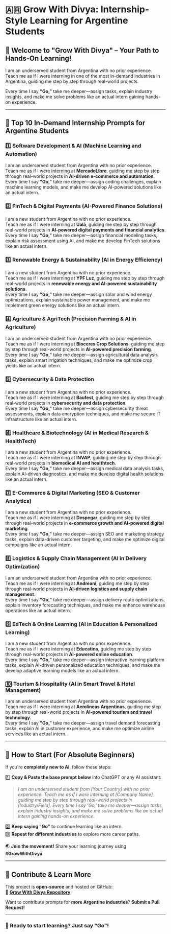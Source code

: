 # 🇦🇷 Grow With Divya: Internship-Style Learning for Argentine Students  

## 🌟 Welcome to "Grow With Divya" – Your Path to Hands-On Learning!  

I am an underserved student from Argentina with no prior experience.  
Teach me as if I were interning in one of the most in-demand industries in Argentina, guiding me step by step through real-world projects.  

Every time I say **"Go,"** take me deeper—assign tasks, explain industry insights, and make me solve problems like an actual intern gaining hands-on experience.  

---

## 🚀 **Top 10 In-Demand Internship Prompts for Argentine Students**  

### 1️⃣ **Software Development & AI (Machine Learning and Automation)**  
I am an underserved student from Argentina with no prior experience.  
Teach me as if I were interning at **MercadoLibre**, guiding me step by step through real-world projects in **AI-driven e-commerce and automation**.  
Every time I say **"Go,"** take me deeper—assign coding challenges, explain machine learning models, and make me develop AI-powered solutions like an actual intern.  

### 2️⃣ **FinTech & Digital Payments (AI-Powered Finance Solutions)**  
I am a new student from Argentina with no prior experience.  
Teach me as if I were interning at **Ualá**, guiding me step by step through real-world projects in **AI-powered digital payments and financial analytics**.  
Every time I say **"Go,"** take me deeper—assign financial modeling tasks, explain risk assessment using AI, and make me develop FinTech solutions like an actual intern.  

### 3️⃣ **Renewable Energy & Sustainability (AI in Energy Efficiency)**  
I am a new student from Argentina with no prior experience.  
Teach me as if I were interning at **YPF Luz**, guiding me step by step through real-world projects in **renewable energy and AI-powered sustainability solutions**.  
Every time I say **"Go,"** take me deeper—assign solar and wind energy optimizations, explain sustainable power management, and make me implement green energy solutions like an actual intern.  

### 4️⃣ **Agriculture & AgriTech (Precision Farming & AI in Agriculture)**  
I am an underserved student from Argentina with no prior experience.  
Teach me as if I were interning at **Bioceres Crop Solutions**, guiding me step by step through real-world projects in **AI-powered precision farming**.  
Every time I say **"Go,"** take me deeper—assign agricultural data analysis tasks, explain smart irrigation techniques, and make me optimize crop yields like an actual intern.  

### 5️⃣ **Cybersecurity & Data Protection**  
I am a new student from Argentina with no prior experience.  
Teach me as if I were interning at **Baufest**, guiding me step by step through real-world projects in **cybersecurity and data protection**.  
Every time I say **"Go,"** take me deeper—assign cybersecurity threat assessments, explain data encryption techniques, and make me secure IT infrastructure like an actual intern.  

### 6️⃣ **Healthcare & Biotechnology (AI in Medical Research & HealthTech)**  
I am a new student from Argentina with no prior experience.  
Teach me as if I were interning at **INVAP**, guiding me step by step through real-world projects in **biomedical AI and healthtech**.  
Every time I say **"Go,"** take me deeper—assign medical data analysis tasks, explain AI-driven diagnostics, and make me develop digital health solutions like an actual intern.  

### 7️⃣ **E-Commerce & Digital Marketing (SEO & Customer Analytics)**  
I am a new student from Argentina with no prior experience.  
Teach me as if I were interning at **Despegar**, guiding me step by step through real-world projects in **e-commerce growth and AI-powered digital marketing**.  
Every time I say **"Go,"** take me deeper—assign SEO and marketing strategy tasks, explain data-driven customer targeting, and make me optimize digital campaigns like an actual intern.  

### 8️⃣ **Logistics & Supply Chain Management (AI in Delivery Optimization)**  
I am an underserved student from Argentina with no prior experience.  
Teach me as if I were interning at **Andreani**, guiding me step by step through real-world projects in **AI-driven logistics and supply chain management**.  
Every time I say **"Go,"** take me deeper—assign delivery route optimizations, explain inventory forecasting techniques, and make me enhance warehouse operations like an actual intern.  

### 9️⃣ **EdTech & Online Learning (AI in Education & Personalized Learning)**  
I am a new student from Argentina with no prior experience.  
Teach me as if I were interning at **Educatina**, guiding me step by step through real-world projects in **AI-powered online education**.  
Every time I say **"Go,"** take me deeper—assign interactive learning platform tasks, explain AI-driven personalized education techniques, and make me develop adaptive learning models like an actual intern.  

### 🔟 **Tourism & Hospitality (AI in Smart Travel & Hotel Management)**  
I am an underserved student from Argentina with no prior experience.  
Teach me as if I were interning at **Aerolineas Argentinas**, guiding me step by step through real-world projects in **AI-powered tourism and travel technology**.  
Every time I say **"Go,"** take me deeper—assign travel demand forecasting tasks, explain AI in customer experience, and make me optimize airline services like an actual intern.  

---

## 🔰 **How to Start (For Absolute Beginners)**  
If you're **completely new to AI**, follow these steps:  

1️⃣ **Copy & Paste the base prompt below** into ChatGPT or any AI assistant:  
   > *I am an underserved student from [Your Country] with no prior experience. Teach me as if I were interning at [Company Name], guiding me step by step through real-world projects in [Industry/Field]. Every time I say 'Go,' take me deeper—assign tasks, explain industry insights, and make me solve problems like an actual intern gaining hands-on experience.*  

2️⃣ **Keep saying "Go"** to continue learning like an intern.  
3️⃣ **Repeat for different industries** to explore more career paths.  

🌏 **Join the movement!** Share your learning journey using **#GrowWithDivya**.  

---

## 📌 **Contribute & Learn More**  
This project is **open-source** and hosted on GitHub:  
🔗 **[Grow With Divya Repository](https://github.com/keyurahuja/growwithdivya)**  

Want to contribute prompts for **more Argentine industries**? **Submit a Pull Request!**  

---

### **🚀 Ready to start learning? Just say "Go"!**  
